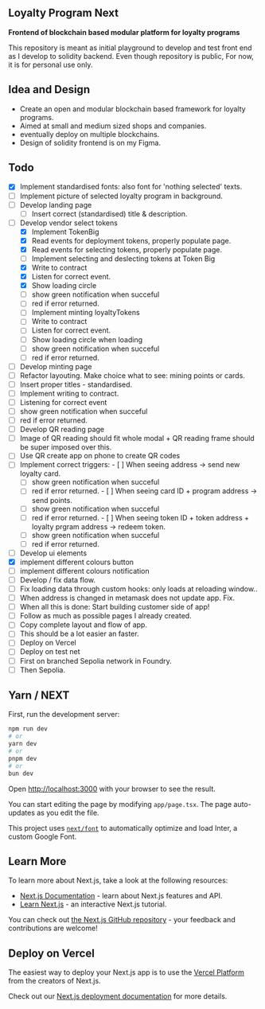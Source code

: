 ## Loyalty Program Next 
**Frontend of blockchain based modular platform for loyalty programs**

This repository is meant as initial playground to develop and test front end as I develop to solidity backend. 
Even though repository is public, For now, it is for personal use only. 

## Idea and Design

- Create an open and modular blockchain based framework for loyalty programs. 
- Aimed at small and medium sized shops and companies. 
- eventually deploy on multiple blockchains. 
- Design of solidity frontend is on my Figma. 

## Todo   
- [x] Implement standardised fonts: also font for 'nothing selected' texts. 
- [ ] Implement picture of selected loyalty program in background. 
- [ ] Develop landing page 
  - [ ]  Insert correct (standardised) title & description. 
- [ ] Develop vendor select tokens
  - [x]  Implement TokenBig
  - [x]  Read events for deployment tokens, properly populate page. 
  - [x]  Read events for selecting tokens, properly populate page. 
  - [ ]  Implement selecting and deslecting tokens at Token Big
    - [x]  Write to contract
    - [x]  Listen for correct event. 
    - [x]  Show loading circle 
    - [ ]  show green notification when succeful
    - [ ]  red if error returned. 
  - [ ]  Implement minting loyaltyTokens 
    - [ ]  Write to contract
    - [ ]  Listen for correct event. 
    - [ ]  Show loading circle when loading
    - [ ]  show green notification when succeful
    - [ ]  red if error returned. 
- [ ]  Develop minting page 
  - [ ]  Refactor layouting. Make choice what to see: mining points or cards. 
  - [ ]  Insert proper titles - standardised. 
  - [ ]  Implement writing to contract. 
  - [ ]  Listening for correct event
  - [ ]  show green notification when succeful
  - [ ]  red if error returned.
- [ ]  Develop QR reading page
  - [ ]  Image of QR reading should fit whole modal + QR reading frame should be super imposed over this. 
  - [ ]  Use QR create app on phone to create QR codes
  - [ ]  Implement correct triggers: 
    - [ ]  When seeing address -> send new loyalty card. 
      - [ ]  show green notification when succeful
      - [ ]  red if error returned.
    - [ ]  When seeing card ID + program address -> send points.
      - [ ]  show green notification when succeful
      - [ ]  red if error returned. 
    - [ ]  When seeing token ID + token address + loyalty prgram address -> redeem token.
      - [ ] show green notification when succeful
      - [ ]  red if error returned.
- [ ]  Develop ui elements 
  - [x]  implement different colours button
  - [ ]  implement different colours notification
- [ ]  Develop / fix data flow. 
  - [ ]  Fix loading data through custom hooks: only loads at reloading window.. 
  - [ ]  When address is changed in metamask does not update app. Fix. 
- [ ]  When all this is done: Start building customer side of app! 
  - [ ]  Follow as much as possible pages I already created. 
  - [ ]  Copy complete layout and flow of app. 
  - [ ]  This should be a lot easier an faster. 
- [ ]  Deploy on Vercel 
- [ ]  Deploy on test net
  - [ ]  First on branched Sepolia network in Foundry.
  - [ ]  Then Sepolia.  

## Yarn / NEXT 

First, run the development server:

```bash
npm run dev
# or
yarn dev
# or
pnpm dev
# or
bun dev
```

Open [http://localhost:3000](http://localhost:3000) with your browser to see the result.

You can start editing the page by modifying `app/page.tsx`. The page auto-updates as you edit the file.

This project uses [`next/font`](https://nextjs.org/docs/basic-features/font-optimization) to automatically optimize and load Inter, a custom Google Font.

## Learn More

To learn more about Next.js, take a look at the following resources:

- [Next.js Documentation](https://nextjs.org/docs) - learn about Next.js features and API.
- [Learn Next.js](https://nextjs.org/learn) - an interactive Next.js tutorial.

You can check out [the Next.js GitHub repository](https://github.com/vercel/next.js/) - your feedback and contributions are welcome!

## Deploy on Vercel

The easiest way to deploy your Next.js app is to use the [Vercel Platform](https://vercel.com/new?utm_medium=default-template&filter=next.js&utm_source=create-next-app&utm_campaign=create-next-app-readme) from the creators of Next.js.

Check out our [Next.js deployment documentation](https://nextjs.org/docs/deployment) for more details.
